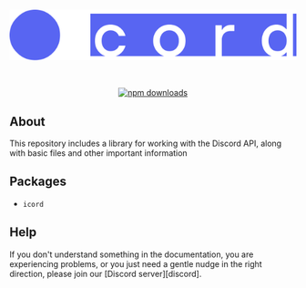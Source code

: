 <div align="center">
	<br />
	<p>
		<a href="https://discord.js.org"><img src="https://github.com/icordjs/.github/blob/main/profile/data/logo.png" width="546" alt="icord" /></a>
	</p>
	<br />
	<p>
		<a href="https://www.npmjs.com/package/icord"><img src="https://img.shields.io/npm/dt/icord.svg?maxAge=3600" alt="npm downloads" /></a>
	</p>
</div>

## About

This repository includes a library for working with the Discord API, along with basic files and other important information

## Packages

- `icord` 

## Help

If you don't understand something in the documentation, you are experiencing problems, or you just need a gentle nudge in the right direction, please join our [Discord server][discord].

[website]: https://discord.js.org
[npm]: https://www.npmjs.com/package/discord.js
